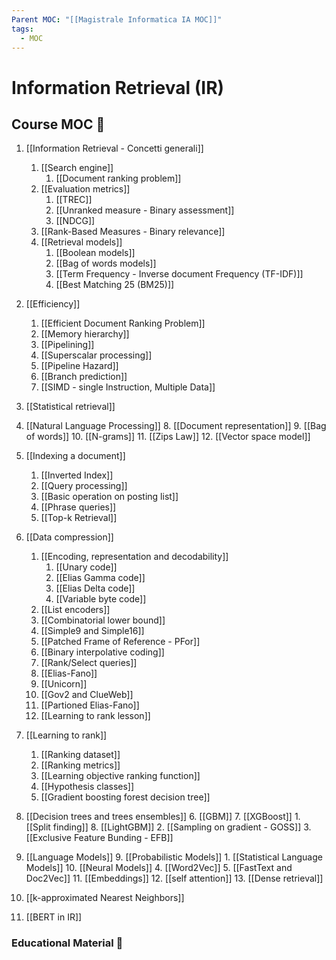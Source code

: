 ```yaml
---
Parent MOC: "[[Magistrale Informatica IA MOC]]"
tags:
  - MOC
---
```

# Information Retrieval (IR)

## Course MOC  📒
1. [[Information Retrieval - Concetti generali]]
	1. [[Search engine]]
		1. [[Document ranking problem]]
	2. [[Evaluation metrics]]
		1. [[TREC]]
		2.  [[Unranked measure - Binary assessment]]
		3. [[NDCG]]
	3. [[Rank-Based Measures - Binary relevance]]
	4. [[Retrieval models]]
		1. [[Boolean models]]
		2. [[Bag of words models]]
		3. [[Term Frequency - Inverse document Frequency (TF-IDF)]]
		4. [[Best Matching 25 (BM25)]]

2. [[Efficiency]]
	1. [[Efficient Document Ranking Problem]]
	2. [[Memory hierarchy]]
	3. [[Pipelining]]
	4. [[Superscalar processing]]
	5. [[Pipeline Hazard]]
	6. [[Branch prediction]]
	7. [[SIMD - single Instruction, Multiple Data]]
3. [[Statistical retrieval]]


4. [[Natural Language Processing]]
	8. [[Document representation]]
	9.  [[Bag of words]]
	10. [[N-grams]]
	11. [[Zips Law]]
	12. [[Vector space model]]


5. [[Indexing a document]]
	1. [[Inverted Index]]
	2. [[Query processing]]
	3. [[Basic operation on posting list]]
	4. [[Phrase queries]]
	5. [[Top-k Retrieval]]

6. [[Data compression]]
	1. [[Encoding, representation and decodability]]
		1. [[Unary code]]
		2. [[Elias Gamma code]]
		3. [[Elias Delta code]]
		4. [[Variable byte code]]
	2. [[List encoders]]
	3. [[Combinatorial lower bound]]
	4. [[Simple9 and Simple16]]
	5. [[Patched Frame of Reference - PFor]]
	6. [[Binary interpolative coding]]
	7. [[Rank/Select queries]]
	8. [[Elias-Fano]]
	9. [[Unicorn]]
	10. [[Gov2 and ClueWeb]]
	11. [[Partioned Elias-Fano]]
	12.  [[Learning to rank lesson]]
7. [[Learning to rank]]
	1. [[Ranking dataset]]
	2. [[Ranking metrics]]
	3. [[Learning objective ranking function]]
	4. [[Hypothesis classes]]
	5. [[Gradient boosting forest decision tree]]
8. [[Decision trees and trees ensembles]]
	6. [[GBM]]
	7. [[XGBoost]]
		1. [[Split finding]]
	8. [[LightGBM]]
		2. [[Sampling on gradient - GOSS]]
		3. [[Exclusive Feature Bunding - EFB]]
9. [[Language Models]] 
	9. [[Probabilistic Models]]
			1. [[Statistical Language Models]]
	10. [[Neural Models]]
		4. [[Word2Vec]]
		5. [[FastText and Doc2Vec]]
	11. [[Embeddings]]
	12. [[self attention]]
	13. [[Dense retrieval]]
10. [[k-approximated Nearest Neighbors]]
11. [[BERT in IR]]

### Educational Material 🧱




